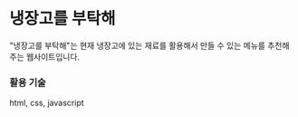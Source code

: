 # 냉장고를 부탁해
 "냉장고를 부탁해"는 현재 냉장고에 있는 재료를 활용해서 만들 수 있는 메뉴를 추천해주는 웹사이트입니다.<br>

### 활용 기술
html, css, javascript
